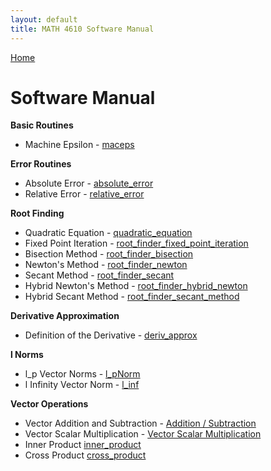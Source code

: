 ```yaml
---
layout: default
title: MATH 4610 Software Manual
---
```


<a href="https://philipnelson5.github.io">Home</a>

# Software Manual

**Basic Routines**
* Machine Epsilon - [maceps](./hw1/1-maceps/manual.md)

**Error Routines**
* Absolute Error - [absolute_error](./hw2/1-error/manual_abs.md)
* Relative Error - [relative_error](./hw2/1-error/manual_rel.md)

**Root Finding**
* Quadratic Equation - [quadratic_equation](./hw1/7-quadraticEquation/manual.md)
* Fixed Point Iteration - [root_finder_fixed_point_iteration](./hw2/4-fixedPointIteration/manual.md)
* Bisection Method - [root_finder_bisection](./hw2/5-bisection/manual.md)
* Newton's Method - [root_finder_newton](./hw2/6-newton/manual.md)
* Secant Method - [root_finder_secant](./hw2/7-secant/manual.md)
* Hybrid Newton's Method - [root_finder_hybrid_newton](./hw2/8-hybridNewton/manual.md)
* Hybrid Secant Method -  [root_finder_secant_method](./hw2/9-hybridSecant/manual.md)

**Derivative Approximation**
* Definition of the Derivative - [deriv_approx](./hw2/2-derivativeApproximation/manual.md)

**l Norms**
* l_p Vector Norms - [l_pNorm](./hw3/1-vectorNorms/manual_l_pNorms.md)
* l Infinity Vector Norm - [l_inf](./hw3/1-vectorNorms/manual_l_inf.md)

**Vector Operations**
* Vector Addition and Subtraction - [Addition / Subtraction](./hw3/3-vectorOperations/manual_vector_addition_subtraction.md)
* Vector Scalar Multiplication - [Vector Scalar Multiplication](./hw3/3-vectorOperations/manual_vector_scalar_multiplication.md)
* Inner Product [inner_product](./hw3/3-vectorOperations/manual_vector_inner_product.md)
* Cross Product [cross_product](./hw3/3-vectorOperations/manual_vector_cross_product.md)
